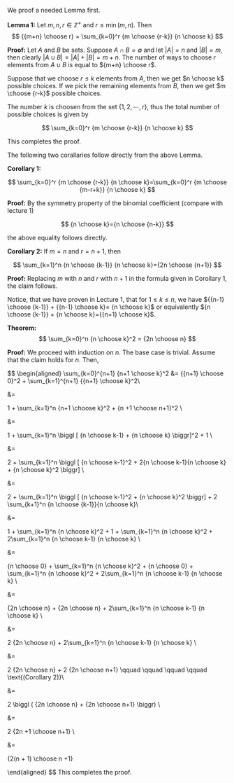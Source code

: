 We proof a needed Lemma first.

**Lemma 1:** Let $m,n,r \in \mathbb{Z}^+$ and $r \leq \min{(m,n)}$. Then 
$$
{{m+n} \choose r} = \sum_{k=0}^r {m \choose {r-k}} {n \choose k}
$$

**Proof:** Let $A$ and $B$ be sets. Suppose $A \cap B =\emptyset$ and let $|A|=n$ and $|B|=m$, then clearly $|A \cup B|=|A|+|B|=m+n$. The number of ways to choose $r$ elements from $A \cup B$ is equal to ${m+n} \choose r$.

Suppose that we choose $r \leq k$ elements from $A$, then we get $n \choose k$ possible choices. If we pick the remaining elements from $B$, then we get $m \choose {r-k}$ possible choices.

The number $k$ is choosen from the set $\{1, 2, \cdots, r\}$, thus the total number of possible choices is given by

$$
\sum_{k=0}^r {m \choose {r-k}} {n \choose k}
$$

This completes the proof.

The following two corallaries follow directly from the above Lemma.

**Corollary 1:** 

$$
\sum_{k=0}^r {m \choose {r-k}} {n \choose k}=\sum_{k=0}^r {m \choose {m-r+k}} {n \choose k}
$$

**Proof:** By the symmetry property of the binomial coefficient (compare with lecture $1$) 

$$
{n \choose k}={n \choose {n-k}}
$$

the above equality follows directly.

**Corollary 2:** If $m=n$ and $r=n+1$, then 

$$
\sum_{k=1}^n {n \choose {k-1}} {n \choose k}={2n \choose {n+1}}
$$

**Proof:** Replacing $m$ with $n$ and $r$ with $n+1$ in the formula given in Corollary $1$, the claim follows.

Notice, that we have proven in Lecture $1$, that for $1 \leq k \leq n$, we have ${{n-1} \choose {k-1}} + {{n-1} \choose k}= {n \choose k}$ or equivalently ${n \choose {k-1}} + {n \choose k}={{n+1} \choose k}$.

**Theorem:** 
$$
\sum_{k=0}^n {n \choose k}^2 = {2n \choose n}
$$

**Proof:** We proceed with induction on $n$. The base case is trivial. Assume that the claim holds for $n$. Then,

$$
\begin{aligned}
\sum_{k=0}^{n+1} {n+1 \choose k}^2 &= {{n+1} \choose 0}^2 + \sum_{k=1}^{n+1} {{n+1} \choose k}^2\\

&=

1 + \sum_{k=1}^n {n+1 \choose k}^2 + {n +1 \choose n+1}^2 \\

&=

1 + \sum_{k=1}^n \biggl [ {n \choose k-1} + {n \choose k} \biggr]^2 + 1 \\

&=

2 + \sum_{k=1}^n \biggl [ {n \choose k-1}^2 + 2{n \choose k-1}{n \choose k} + {n \choose k}^2 \biggr] \\

&=

2 + \sum_{k=1}^n \biggl [ {n \choose k-1}^2 + {n \choose k}^2 \biggr] + 2 \sum_{k+1}^n {n \choose {k-1}}{n \choose k}\\

&=

1 + \sum_{k=1}^n {n \choose k}^2 + 1 + \sum_{k=1}^n {n \choose k}^2 + 2\sum_{k=1}^n {n \choose k-1} {n \choose k} \\

&=

{n \choose 0} + \sum_{k=1}^n {n \choose k}^2 + {n \choose 0} + \sum_{k=1}^n {n \choose k}^2 + 2\sum_{k=1}^n {n \choose k-1} {n \choose k} \\

&=

{2n \choose n} + {2n \choose n} + 2\sum_{k=1}^n {n \choose k-1} {n \choose k} \\

&=

2 {2n \choose n} + 2\sum_{k=1}^n {n \choose k-1} {n \choose k}  \\

&=

2 {2n \choose n} + 2 {2n \choose n+1} \qquad \qquad \qquad \qquad \text{(Corollary 2)}\\

&=

2 \biggl ( {2n \choose n} + {2n \choose n+1} \biggr) \\

&=

2 {2n +1 \choose n+1} \\

&=

{2(n + 1) \choose n +1}

\end{aligned}
$$
This completes the proof.